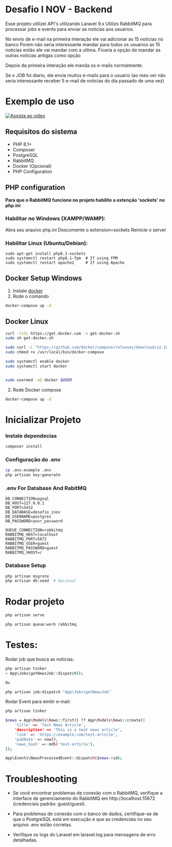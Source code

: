 # Desafio I NOV - Backend
Esse projeto utilizei API's utilizando Laravel 9.x
Utilizo RabbitMQ para processar jobs e events para enviar as noticias aos usuarios. 

No envio de e-mail na primeira interação ele vai adicionar as 15 noticias no banco
Porem não seria interessante mandar para todos os usuarios as 15 noticias então
ele vai mandar com a ultima.
Ficaria a opção de mandar as outras noticias antigas como opção

Depois da primeira interação ele manda os e-mails normalmente. 

Se o JOB foi diario, ele envia muitos e-mails para o usuario (ao meu ver não seria interessante 
receber 5 e-mail de noticias do dia passado de uma vez)
# Exemplo de uso


[![Assista ao vídeo](URL_DA_IMAGEM)](https://www.loom.com/share/bac016542ad44f3fa51ec88b49f95016)


## Requisitos do sistema
- PHP 8.1+
- Composer
- PostgreSQL
- RabbitMQ
- Docker (Opcional)
- PHP Configuration

## PHP configuration

**Para que o RabbitMQ funcione no projeto habilite a extenção 'sockets' no php.ini**

### Habilitar no Windows (XAMPP/WAMP):

Abra seu arquivo php.ini
Descomente o  extension=sockets
Reinicie o server

### Habilitar Linux (Ubuntu/Debian):

```SH
sudo apt-get install php8.1-sockets
sudo systemctl restart php8.1-fpm  # If using FPM
sudo systemctl restart apache2     # If using Apache
```

## Docker Setup Windows
1. Instale  [docker](https://www.docker.com/products/docker-desktop)
2. Rode o comando
```sh
docker-compose up -d
```

## Docker Linux
```sh
curl -fsSL https://get.docker.com -o get-docker.sh
sudo sh get-docker.sh

sudo curl -L "https://github.com/docker/compose/releases/download/v2.18.1/docker-compose-$(uname -s)-$(uname -m)" -o /usr/local/bin/docker-compose
sudo chmod +x /usr/local/bin/docker-compose

sudo systemctl enable docker
sudo systemctl start docker


sudo usermod -aG docker $USER
```

2. Rode Docker compose 
```sh
docker-compose up -d
```

# Inicializar Projeto

### Instale dependecias
```sh
composer install
```

### Configuração do .env
```sh
cp .env.example .env
php artisan key:generate
```


### .env For Database And RabitMQ
```
DB_CONNECTION=pgsql
DB_HOST=127.0.0.1
DB_PORT=5432
DB_DATABASE=desafio_inov
DB_USERNAME=postgres
DB_PASSWORD=your_password

QUEUE_CONNECTION=rabbitmq
RABBITMQ_HOST=localhost
RABBITMQ_PORT=5672
RABBITMQ_USER=guest
RABBITMQ_PASSWORD=guest
RABBITMQ_VHOST=/
```

### Database Setup
```sh
php artisan migrate
php artisan db:seed  # Opcional
```

# Rodar projeto

```sh
php artisan serve
```

```sh
php artisan queue:work rabbitmq
```

# Testes:

Rodar job que busca as noticias:

```sh
php artisan tinker
> App\Jobs\getNewsJob::dispatch();

Ou

php artisan job:dispatch "App\Jobs\getNewsJob"
```


Rodar Event para emitir e-mail:
```sh
php artisan tinker

$news = App\Models\News::first() ?? App\Models\News::create([
    'title' => 'Test News Article',
    'description' => 'This is a test news article',
    'link' => 'https://example.com/test-article',
    'pubDate' => now(),
    'news_hash' => md5('test-article'),
]);

App\Events\NewsProcessedEvent::dispatch($news->id);
```

# Troubleshooting
- Se você encontrar problemas de conexão com o RabbitMQ, verifique a interface de gerenciamento do RabbitMQ em http://localhost:15672 (credenciais padrão: guest/guest).

- Para problemas de conexão com o banco de dados, certifique-se de que o PostgreSQL está em execução e que as credenciais no seu arquivo .env estão corretas.

- Verifique os logs do Laravel em laravel.log para mensagens de erro detalhadas.